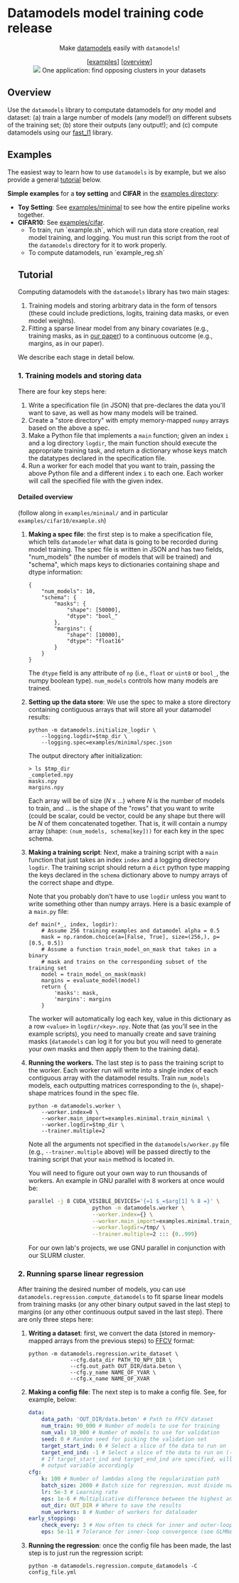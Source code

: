 
<h1>Datamodels model training code release</h1>
<p align='center'>
Make <a href='https://arxiv.org/abs/2202.00622'>datamodels</a> easily with <code>datamodels</code>!
</p>
<p align='center'>
        [<a href='#examples'>examples</a>] [<a href='#tutorial'>overview</a>]
        <br/>
        <img src="static/clusters.png"/>
        <it>One application: find opposing clusters in your datasets</it>
        <br/>
</p>

## Overview
Use the `datamodels` library to computate datamodels for *any* model and dataset:
    (a) train a large number of models (any model!) on different subsets of the training set;
    (b) store their outputs (any output!); and
    (c) compute datamodels using our [fast_l1](https://github.com/MadryLab/fast_l1) library.
## Examples
The easiest way to learn how to use `datamodels` is by example, but we also provide a general [tutorial](#tutorial) below.

<p><b>Simple examples</b> for a <b>toy setting</b> and <b>CIFAR</b> in the <a href="examples/">examples directory</a>:
        <ul>
                <li> <b>Toy Setting</b>: See <a href="examples/minimal/">examples/minimal</a> to see how the entire pipeline works together.</li>
<li> <b>CIFAR10</b>: See <a href="examples/cifar10">examples/cifar</a>.
<ul>
<li> To train, run `example.sh`, which will run data store creation, real model training, and logging. You must run this script from the root of the <code>datamodels</code> directory for it to work properly. </li>
<li> To compute datamodels, run `example_reg.sh` </li>
</li>
                </ul>
</p>

## Tutorial

Computing datamodels with the `datamodels` library has two main stages:

1. Training models and storing arbitrary data in the form of tensors (these
   could include predictions, logits, training data masks, or even model
   weights).
2. Fitting a sparse linear model from any binary covariates (e.g., training
   masks, as in [our paper]()) to a continuous outcome (e.g., margins, as in our
   paper).

We describe each stage in detail below.

### 1. Training models and storing data

There are four key steps here:
1. Write a specification file (in JSON) that pre-declares
   the data you'll want to save, as well as how many models will be
   trained.
2. Create a "store directory" with empty memory-mapped `numpy` arrays based on the above a spec.
3. Make a Python file that implements a `main` function;
   given an index `i` and a log directory `logdir`, the main function should
   execute the appropriate training task, and return a dictionary whose keys
   match the datatypes declared in the specification file.
4. Run a worker for each model that you want to train,
   passing the above Python file and a different index `i` to each one. Each worker will
   call the specified file with the given index.

#### Detailed overview
(follow along in `examples/minimal/` and in particular `examples/cifar10/example.sh`)

1. **Making a spec file**: the first step is to make a specification file, which
   tells `datamodeler` what data is going to be recorded during model training.
   The spec file is written in JSON and has two fields, "num_models" (the number
   of models that will be trained) and "schema", which maps keys to dictionaries
   containing shape and dtype information:
    ```
    {
        "num_models": 10,
        "schema": {
            "masks": {
                "shape": [50000],
                "dtype": "bool_"
            },
            "margins": {
                "shape": [10000],
                "dtype": "float16"
            }
        }
    }
    ```
    The `dtype` field is any attribute of `np` (i.e., `float` or `uint8` or `bool_`, the numpy boolean type). `num_models` controls how many models are trained.

2. **Setting up the data store**: We use the spec to  make a store
   directory containing contiguous arrays that will store all your datamodel results:
    ```
    python -m datamodels.initialize_logdir \
        --logging.logdir=$tmp_dir \
        --logging.spec=examples/minimal/spec.json
    ```
    The output directory after initialization:
    ```
    > ls $tmp_dir
    _completed.npy
    masks.npy
    margins.npy
    ```
    Each array will be of size ($N$ x ...) where $N$ is the number of models to train, and ... is the shape of
   the "rows" that you want to write (could be scalar, could be vector, could be
   any shape but there will be $N$ of them concatenated together.
    That is, it will contain a numpy array (shape: `(num_models, schema[key]))`
    for each key in the spec schema.


3. **Making a training script**: Next, make a training script with a `main`
   function that just takes an index `index` and a logging directory `logdir`.
   The training script should return a `dict` python type mapping the keys
   declared in the `schema` dictionary above to numpy arrays of the correct
   shape and dtype.

   Note that you probably don't have to use `logdir` unless you want to write
   something other than numpy arrays. Here is a basic example of a `main.py`
   file:
   ```
   def main(*_, index, logdir):
       # Assume 256 training examples and datamodel alpha = 0.5
       mask = np.random.choice(a=[False, True], size=(256,), p=[0.5, 0.5])
       # Assume a function train_model_on_mask that takes in a binary
       # mask and trains on the corresponding subset of the training set
       model = train_model_on_mask(mask)
       margins = evaluate_model(model)
       return {
           'masks': mask,
           'margins': margins
       }
   ```
    The worker will automatically log each key, value in this
    dictionary as a row `<value>` in `logdir/<key>.npy`.
    Note that (as you'll see in the example scripts), you need to manually
    create and save training masks (`datamodels` can log it for you but you will
    need to generate your own masks and then apply them to the training data).

4.  **Running the workers.** The last step is to pass the training script to the
    worker. Each worker run will write into a single index of each contiguous
    array with the datamodel results. Train `num_models` models, each outputting
    matrices corresponding to the (`n`, shape)-shape matrices found in the spec
    file.

    ```
    python -m datamodels.worker \
        --worker.index=0 \
        --worker.main_import=examples.minimal.train_minimal \
        --worker.logdir=$tmp_dir \
        --trainer.multiple=2
    ```
    Note all the arguments not specified in the `datamodels/worker.py` file
    (e.g., `--trainer.multiple` above) will be passed directly to the training
    script that your `main` method is located in.

    You will need to figure out your own way to run thousands of workers. An
    example in GNU parallel with 8 workers at once would be:
    ```zsh
    parallel -j 8 CUDA_VISIBLE_DEVICES='{=1 $_=$arg[1] % 8 =}' \
                        python -m datamodels.worker \
                        --worker.index={} \
                        --worker.main_import=examples.minimal.train_minimal \
                        --worker.logdir=/tmp/ \
                        --trainer.multiple=2 ::: {0..999}
    ```
    For our own lab's projects, we use GNU parallel in conjunction with our SLURM cluster.

### 2. Running sparse linear regression

After training the desired number of models, you can use
`datamodels.regression.compute_datamodels` to fit sparse linear models from
training masks (or any other binary output saved in the last step) to margins
(or any other continuous output saved in the last step). There are only three steps here:

1. **Writing a dataset**: first, we convert the data (stored in memory-mapped
   arrays from the previous steps) to [FFCV](https://ffcv.io) format:

   ```
   python -m datamodels.regression.write_dataset \
                --cfg.data_dir PATH_TO_NPY_DIR \
                --cfg.out_path OUT_DIR/data.beton \
                --cfg.y_name NAME_OF_YVAR \
                --cfg.x_name NAME_OF_XVAR
   ```

2. **Making a config file**: The next step is to make a config file. See, for
   example, below:
    ```yaml
    data:
        data_path: 'OUT_DIR/data.beton' # Path to FFCV dataset
        num_train: 90_000 # Number of models to use for training
        num_val: 10_000 # Number of models to use for validation
        seed: 0 # Random seed for picking the validation set
        target_start_ind: 0 # Select a slice of the data to run on
        target_end_ind: -1 # Select a slice of the data to run on (-1 = end)
        # If target_start_ind and target_end_ind are specified, will slice the
        # output variable accordingly
    cfg:
        k: 100 # Number of lambdas along the regularization path
        batch_size: 2000 # Batch size for regression, must divide num_train and num_val
        lr: 5e-3 # Learning rate
        eps: 1e-6 # Multiplicative difference between the highest and lowest lambda
        out_dir: OUT_DIR # Where to save the results
        num_workers: 8 # Number of workers for dataloader
    early_stopping:
        check_every: 3 # How often to check for inner and outer-loop convergence
        eps: 5e-11 # Tolerance for inner-loop convergence (see GLMNet docs)
    ```

3. **Running the regression**: once the config file has been made, the last step
   is to just run the regression script:
   ```
   python -m datamodels.regression.compute_datamodels -C config_file.yml
   ```
